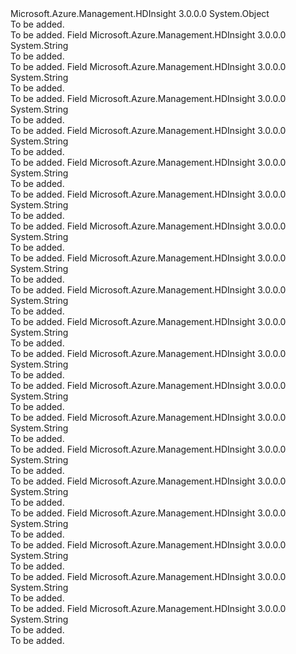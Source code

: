 <Type Name="ConfigurationKey" FullName="Microsoft.Azure.Management.HDInsight.Models.ConfigurationKey">
  <TypeSignature Language="C#" Value="public static class ConfigurationKey" />
  <TypeSignature Language="ILAsm" Value=".class public auto ansi abstract sealed beforefieldinit ConfigurationKey extends System.Object" />
  <TypeSignature Language="DocId" Value="T:Microsoft.Azure.Management.HDInsight.Models.ConfigurationKey" />
  <TypeSignature Language="VB.NET" Value="Public Class ConfigurationKey" />
  <TypeSignature Language="F#" Value="type ConfigurationKey = class" />
  <AssemblyInfo>
    <AssemblyName>Microsoft.Azure.Management.HDInsight</AssemblyName>
    <AssemblyVersion>3.0.0.0</AssemblyVersion>
  </AssemblyInfo>
  <Base>
    <BaseTypeName>System.Object</BaseTypeName>
  </Base>
  <Interfaces />
  <Docs>
    <summary>To be added.</summary>
    <remarks>To be added.</remarks>
  </Docs>
  <Members>
    <Member MemberName="ClusterIdentity">
      <MemberSignature Language="C#" Value="public const string ClusterIdentity;" />
      <MemberSignature Language="ILAsm" Value=".field public static literal string ClusterIdentity" />
      <MemberSignature Language="DocId" Value="F:Microsoft.Azure.Management.HDInsight.Models.ConfigurationKey.ClusterIdentity" />
      <MemberSignature Language="VB.NET" Value="Public Const ClusterIdentity As String " />
      <MemberSignature Language="F#" Value="val mutable ClusterIdentity : string" Usage="Microsoft.Azure.Management.HDInsight.Models.ConfigurationKey.ClusterIdentity" />
      <MemberType>Field</MemberType>
      <AssemblyInfo>
        <AssemblyName>Microsoft.Azure.Management.HDInsight</AssemblyName>
        <AssemblyVersion>3.0.0.0</AssemblyVersion>
      </AssemblyInfo>
      <ReturnValue>
        <ReturnType>System.String</ReturnType>
      </ReturnValue>
      <Docs>
        <summary>To be added.</summary>
        <remarks>To be added.</remarks>
      </Docs>
    </Member>
    <Member MemberName="CoreSite">
      <MemberSignature Language="C#" Value="public const string CoreSite;" />
      <MemberSignature Language="ILAsm" Value=".field public static literal string CoreSite" />
      <MemberSignature Language="DocId" Value="F:Microsoft.Azure.Management.HDInsight.Models.ConfigurationKey.CoreSite" />
      <MemberSignature Language="VB.NET" Value="Public Const CoreSite As String " />
      <MemberSignature Language="F#" Value="val mutable CoreSite : string" Usage="Microsoft.Azure.Management.HDInsight.Models.ConfigurationKey.CoreSite" />
      <MemberType>Field</MemberType>
      <AssemblyInfo>
        <AssemblyName>Microsoft.Azure.Management.HDInsight</AssemblyName>
        <AssemblyVersion>3.0.0.0</AssemblyVersion>
      </AssemblyInfo>
      <ReturnValue>
        <ReturnType>System.String</ReturnType>
      </ReturnValue>
      <Docs>
        <summary>To be added.</summary>
        <remarks>To be added.</remarks>
      </Docs>
    </Member>
    <Member MemberName="Gateway">
      <MemberSignature Language="C#" Value="public const string Gateway;" />
      <MemberSignature Language="ILAsm" Value=".field public static literal string Gateway" />
      <MemberSignature Language="DocId" Value="F:Microsoft.Azure.Management.HDInsight.Models.ConfigurationKey.Gateway" />
      <MemberSignature Language="VB.NET" Value="Public Const Gateway As String " />
      <MemberSignature Language="F#" Value="val mutable Gateway : string" Usage="Microsoft.Azure.Management.HDInsight.Models.ConfigurationKey.Gateway" />
      <MemberType>Field</MemberType>
      <AssemblyInfo>
        <AssemblyName>Microsoft.Azure.Management.HDInsight</AssemblyName>
        <AssemblyVersion>3.0.0.0</AssemblyVersion>
      </AssemblyInfo>
      <ReturnValue>
        <ReturnType>System.String</ReturnType>
      </ReturnValue>
      <Docs>
        <summary>To be added.</summary>
        <remarks>To be added.</remarks>
      </Docs>
    </Member>
    <Member MemberName="HBaseEnv">
      <MemberSignature Language="C#" Value="public const string HBaseEnv;" />
      <MemberSignature Language="ILAsm" Value=".field public static literal string HBaseEnv" />
      <MemberSignature Language="DocId" Value="F:Microsoft.Azure.Management.HDInsight.Models.ConfigurationKey.HBaseEnv" />
      <MemberSignature Language="VB.NET" Value="Public Const HBaseEnv As String " />
      <MemberSignature Language="F#" Value="val mutable HBaseEnv : string" Usage="Microsoft.Azure.Management.HDInsight.Models.ConfigurationKey.HBaseEnv" />
      <MemberType>Field</MemberType>
      <AssemblyInfo>
        <AssemblyName>Microsoft.Azure.Management.HDInsight</AssemblyName>
        <AssemblyVersion>3.0.0.0</AssemblyVersion>
      </AssemblyInfo>
      <ReturnValue>
        <ReturnType>System.String</ReturnType>
      </ReturnValue>
      <Docs>
        <summary>To be added.</summary>
        <remarks>To be added.</remarks>
      </Docs>
    </Member>
    <Member MemberName="HBaseSite">
      <MemberSignature Language="C#" Value="public const string HBaseSite;" />
      <MemberSignature Language="ILAsm" Value=".field public static literal string HBaseSite" />
      <MemberSignature Language="DocId" Value="F:Microsoft.Azure.Management.HDInsight.Models.ConfigurationKey.HBaseSite" />
      <MemberSignature Language="VB.NET" Value="Public Const HBaseSite As String " />
      <MemberSignature Language="F#" Value="val mutable HBaseSite : string" Usage="Microsoft.Azure.Management.HDInsight.Models.ConfigurationKey.HBaseSite" />
      <MemberType>Field</MemberType>
      <AssemblyInfo>
        <AssemblyName>Microsoft.Azure.Management.HDInsight</AssemblyName>
        <AssemblyVersion>3.0.0.0</AssemblyVersion>
      </AssemblyInfo>
      <ReturnValue>
        <ReturnType>System.String</ReturnType>
      </ReturnValue>
      <Docs>
        <summary>To be added.</summary>
        <remarks>To be added.</remarks>
      </Docs>
    </Member>
    <Member MemberName="HdfsSite">
      <MemberSignature Language="C#" Value="public const string HdfsSite;" />
      <MemberSignature Language="ILAsm" Value=".field public static literal string HdfsSite" />
      <MemberSignature Language="DocId" Value="F:Microsoft.Azure.Management.HDInsight.Models.ConfigurationKey.HdfsSite" />
      <MemberSignature Language="VB.NET" Value="Public Const HdfsSite As String " />
      <MemberSignature Language="F#" Value="val mutable HdfsSite : string" Usage="Microsoft.Azure.Management.HDInsight.Models.ConfigurationKey.HdfsSite" />
      <MemberType>Field</MemberType>
      <AssemblyInfo>
        <AssemblyName>Microsoft.Azure.Management.HDInsight</AssemblyName>
        <AssemblyVersion>3.0.0.0</AssemblyVersion>
      </AssemblyInfo>
      <ReturnValue>
        <ReturnType>System.String</ReturnType>
      </ReturnValue>
      <Docs>
        <summary>To be added.</summary>
        <remarks>To be added.</remarks>
      </Docs>
    </Member>
    <Member MemberName="HiveEnv">
      <MemberSignature Language="C#" Value="public const string HiveEnv;" />
      <MemberSignature Language="ILAsm" Value=".field public static literal string HiveEnv" />
      <MemberSignature Language="DocId" Value="F:Microsoft.Azure.Management.HDInsight.Models.ConfigurationKey.HiveEnv" />
      <MemberSignature Language="VB.NET" Value="Public Const HiveEnv As String " />
      <MemberSignature Language="F#" Value="val mutable HiveEnv : string" Usage="Microsoft.Azure.Management.HDInsight.Models.ConfigurationKey.HiveEnv" />
      <MemberType>Field</MemberType>
      <AssemblyInfo>
        <AssemblyName>Microsoft.Azure.Management.HDInsight</AssemblyName>
        <AssemblyVersion>3.0.0.0</AssemblyVersion>
      </AssemblyInfo>
      <ReturnValue>
        <ReturnType>System.String</ReturnType>
      </ReturnValue>
      <Docs>
        <summary>To be added.</summary>
        <remarks>To be added.</remarks>
      </Docs>
    </Member>
    <Member MemberName="HiveSite">
      <MemberSignature Language="C#" Value="public const string HiveSite;" />
      <MemberSignature Language="ILAsm" Value=".field public static literal string HiveSite" />
      <MemberSignature Language="DocId" Value="F:Microsoft.Azure.Management.HDInsight.Models.ConfigurationKey.HiveSite" />
      <MemberSignature Language="VB.NET" Value="Public Const HiveSite As String " />
      <MemberSignature Language="F#" Value="val mutable HiveSite : string" Usage="Microsoft.Azure.Management.HDInsight.Models.ConfigurationKey.HiveSite" />
      <MemberType>Field</MemberType>
      <AssemblyInfo>
        <AssemblyName>Microsoft.Azure.Management.HDInsight</AssemblyName>
        <AssemblyVersion>3.0.0.0</AssemblyVersion>
      </AssemblyInfo>
      <ReturnValue>
        <ReturnType>System.String</ReturnType>
      </ReturnValue>
      <Docs>
        <summary>To be added.</summary>
        <remarks>To be added.</remarks>
      </Docs>
    </Member>
    <Member MemberName="MapRedSite">
      <MemberSignature Language="C#" Value="public const string MapRedSite;" />
      <MemberSignature Language="ILAsm" Value=".field public static literal string MapRedSite" />
      <MemberSignature Language="DocId" Value="F:Microsoft.Azure.Management.HDInsight.Models.ConfigurationKey.MapRedSite" />
      <MemberSignature Language="VB.NET" Value="Public Const MapRedSite As String " />
      <MemberSignature Language="F#" Value="val mutable MapRedSite : string" Usage="Microsoft.Azure.Management.HDInsight.Models.ConfigurationKey.MapRedSite" />
      <MemberType>Field</MemberType>
      <AssemblyInfo>
        <AssemblyName>Microsoft.Azure.Management.HDInsight</AssemblyName>
        <AssemblyVersion>3.0.0.0</AssemblyVersion>
      </AssemblyInfo>
      <ReturnValue>
        <ReturnType>System.String</ReturnType>
      </ReturnValue>
      <Docs>
        <summary>To be added.</summary>
        <remarks>To be added.</remarks>
      </Docs>
    </Member>
    <Member MemberName="OozieEnv">
      <MemberSignature Language="C#" Value="public const string OozieEnv;" />
      <MemberSignature Language="ILAsm" Value=".field public static literal string OozieEnv" />
      <MemberSignature Language="DocId" Value="F:Microsoft.Azure.Management.HDInsight.Models.ConfigurationKey.OozieEnv" />
      <MemberSignature Language="VB.NET" Value="Public Const OozieEnv As String " />
      <MemberSignature Language="F#" Value="val mutable OozieEnv : string" Usage="Microsoft.Azure.Management.HDInsight.Models.ConfigurationKey.OozieEnv" />
      <MemberType>Field</MemberType>
      <AssemblyInfo>
        <AssemblyName>Microsoft.Azure.Management.HDInsight</AssemblyName>
        <AssemblyVersion>3.0.0.0</AssemblyVersion>
      </AssemblyInfo>
      <ReturnValue>
        <ReturnType>System.String</ReturnType>
      </ReturnValue>
      <Docs>
        <summary>To be added.</summary>
        <remarks>To be added.</remarks>
      </Docs>
    </Member>
    <Member MemberName="OozieSite">
      <MemberSignature Language="C#" Value="public const string OozieSite;" />
      <MemberSignature Language="ILAsm" Value=".field public static literal string OozieSite" />
      <MemberSignature Language="DocId" Value="F:Microsoft.Azure.Management.HDInsight.Models.ConfigurationKey.OozieSite" />
      <MemberSignature Language="VB.NET" Value="Public Const OozieSite As String " />
      <MemberSignature Language="F#" Value="val mutable OozieSite : string" Usage="Microsoft.Azure.Management.HDInsight.Models.ConfigurationKey.OozieSite" />
      <MemberType>Field</MemberType>
      <AssemblyInfo>
        <AssemblyName>Microsoft.Azure.Management.HDInsight</AssemblyName>
        <AssemblyVersion>3.0.0.0</AssemblyVersion>
      </AssemblyInfo>
      <ReturnValue>
        <ReturnType>System.String</ReturnType>
      </ReturnValue>
      <Docs>
        <summary>To be added.</summary>
        <remarks>To be added.</remarks>
      </Docs>
    </Member>
    <Member MemberName="Spark2Defaults">
      <MemberSignature Language="C#" Value="public const string Spark2Defaults;" />
      <MemberSignature Language="ILAsm" Value=".field public static literal string Spark2Defaults" />
      <MemberSignature Language="DocId" Value="F:Microsoft.Azure.Management.HDInsight.Models.ConfigurationKey.Spark2Defaults" />
      <MemberSignature Language="VB.NET" Value="Public Const Spark2Defaults As String " />
      <MemberSignature Language="F#" Value="val mutable Spark2Defaults : string" Usage="Microsoft.Azure.Management.HDInsight.Models.ConfigurationKey.Spark2Defaults" />
      <MemberType>Field</MemberType>
      <AssemblyInfo>
        <AssemblyName>Microsoft.Azure.Management.HDInsight</AssemblyName>
        <AssemblyVersion>3.0.0.0</AssemblyVersion>
      </AssemblyInfo>
      <ReturnValue>
        <ReturnType>System.String</ReturnType>
      </ReturnValue>
      <Docs>
        <summary>To be added.</summary>
        <remarks>To be added.</remarks>
      </Docs>
    </Member>
    <Member MemberName="Spark2ThriftConf">
      <MemberSignature Language="C#" Value="public const string Spark2ThriftConf;" />
      <MemberSignature Language="ILAsm" Value=".field public static literal string Spark2ThriftConf" />
      <MemberSignature Language="DocId" Value="F:Microsoft.Azure.Management.HDInsight.Models.ConfigurationKey.Spark2ThriftConf" />
      <MemberSignature Language="VB.NET" Value="Public Const Spark2ThriftConf As String " />
      <MemberSignature Language="F#" Value="val mutable Spark2ThriftConf : string" Usage="Microsoft.Azure.Management.HDInsight.Models.ConfigurationKey.Spark2ThriftConf" />
      <MemberType>Field</MemberType>
      <AssemblyInfo>
        <AssemblyName>Microsoft.Azure.Management.HDInsight</AssemblyName>
        <AssemblyVersion>3.0.0.0</AssemblyVersion>
      </AssemblyInfo>
      <ReturnValue>
        <ReturnType>System.String</ReturnType>
      </ReturnValue>
      <Docs>
        <summary>To be added.</summary>
        <remarks>To be added.</remarks>
      </Docs>
    </Member>
    <Member MemberName="SparkDefaults">
      <MemberSignature Language="C#" Value="public const string SparkDefaults;" />
      <MemberSignature Language="ILAsm" Value=".field public static literal string SparkDefaults" />
      <MemberSignature Language="DocId" Value="F:Microsoft.Azure.Management.HDInsight.Models.ConfigurationKey.SparkDefaults" />
      <MemberSignature Language="VB.NET" Value="Public Const SparkDefaults As String " />
      <MemberSignature Language="F#" Value="val mutable SparkDefaults : string" Usage="Microsoft.Azure.Management.HDInsight.Models.ConfigurationKey.SparkDefaults" />
      <MemberType>Field</MemberType>
      <AssemblyInfo>
        <AssemblyName>Microsoft.Azure.Management.HDInsight</AssemblyName>
        <AssemblyVersion>3.0.0.0</AssemblyVersion>
      </AssemblyInfo>
      <ReturnValue>
        <ReturnType>System.String</ReturnType>
      </ReturnValue>
      <Docs>
        <summary>To be added.</summary>
        <remarks>To be added.</remarks>
      </Docs>
    </Member>
    <Member MemberName="SparkThriftConf">
      <MemberSignature Language="C#" Value="public const string SparkThriftConf;" />
      <MemberSignature Language="ILAsm" Value=".field public static literal string SparkThriftConf" />
      <MemberSignature Language="DocId" Value="F:Microsoft.Azure.Management.HDInsight.Models.ConfigurationKey.SparkThriftConf" />
      <MemberSignature Language="VB.NET" Value="Public Const SparkThriftConf As String " />
      <MemberSignature Language="F#" Value="val mutable SparkThriftConf : string" Usage="Microsoft.Azure.Management.HDInsight.Models.ConfigurationKey.SparkThriftConf" />
      <MemberType>Field</MemberType>
      <AssemblyInfo>
        <AssemblyName>Microsoft.Azure.Management.HDInsight</AssemblyName>
        <AssemblyVersion>3.0.0.0</AssemblyVersion>
      </AssemblyInfo>
      <ReturnValue>
        <ReturnType>System.String</ReturnType>
      </ReturnValue>
      <Docs>
        <summary>To be added.</summary>
        <remarks>To be added.</remarks>
      </Docs>
    </Member>
    <Member MemberName="StormSite">
      <MemberSignature Language="C#" Value="public const string StormSite;" />
      <MemberSignature Language="ILAsm" Value=".field public static literal string StormSite" />
      <MemberSignature Language="DocId" Value="F:Microsoft.Azure.Management.HDInsight.Models.ConfigurationKey.StormSite" />
      <MemberSignature Language="VB.NET" Value="Public Const StormSite As String " />
      <MemberSignature Language="F#" Value="val mutable StormSite : string" Usage="Microsoft.Azure.Management.HDInsight.Models.ConfigurationKey.StormSite" />
      <MemberType>Field</MemberType>
      <AssemblyInfo>
        <AssemblyName>Microsoft.Azure.Management.HDInsight</AssemblyName>
        <AssemblyVersion>3.0.0.0</AssemblyVersion>
      </AssemblyInfo>
      <ReturnValue>
        <ReturnType>System.String</ReturnType>
      </ReturnValue>
      <Docs>
        <summary>To be added.</summary>
        <remarks>To be added.</remarks>
      </Docs>
    </Member>
    <Member MemberName="TezSite">
      <MemberSignature Language="C#" Value="public const string TezSite;" />
      <MemberSignature Language="ILAsm" Value=".field public static literal string TezSite" />
      <MemberSignature Language="DocId" Value="F:Microsoft.Azure.Management.HDInsight.Models.ConfigurationKey.TezSite" />
      <MemberSignature Language="VB.NET" Value="Public Const TezSite As String " />
      <MemberSignature Language="F#" Value="val mutable TezSite : string" Usage="Microsoft.Azure.Management.HDInsight.Models.ConfigurationKey.TezSite" />
      <MemberType>Field</MemberType>
      <AssemblyInfo>
        <AssemblyName>Microsoft.Azure.Management.HDInsight</AssemblyName>
        <AssemblyVersion>3.0.0.0</AssemblyVersion>
      </AssemblyInfo>
      <ReturnValue>
        <ReturnType>System.String</ReturnType>
      </ReturnValue>
      <Docs>
        <summary>To be added.</summary>
        <remarks>To be added.</remarks>
      </Docs>
    </Member>
    <Member MemberName="WebHCatSite">
      <MemberSignature Language="C#" Value="public const string WebHCatSite;" />
      <MemberSignature Language="ILAsm" Value=".field public static literal string WebHCatSite" />
      <MemberSignature Language="DocId" Value="F:Microsoft.Azure.Management.HDInsight.Models.ConfigurationKey.WebHCatSite" />
      <MemberSignature Language="VB.NET" Value="Public Const WebHCatSite As String " />
      <MemberSignature Language="F#" Value="val mutable WebHCatSite : string" Usage="Microsoft.Azure.Management.HDInsight.Models.ConfigurationKey.WebHCatSite" />
      <MemberType>Field</MemberType>
      <AssemblyInfo>
        <AssemblyName>Microsoft.Azure.Management.HDInsight</AssemblyName>
        <AssemblyVersion>3.0.0.0</AssemblyVersion>
      </AssemblyInfo>
      <ReturnValue>
        <ReturnType>System.String</ReturnType>
      </ReturnValue>
      <Docs>
        <summary>To be added.</summary>
        <remarks>To be added.</remarks>
      </Docs>
    </Member>
    <Member MemberName="YarnSite">
      <MemberSignature Language="C#" Value="public const string YarnSite;" />
      <MemberSignature Language="ILAsm" Value=".field public static literal string YarnSite" />
      <MemberSignature Language="DocId" Value="F:Microsoft.Azure.Management.HDInsight.Models.ConfigurationKey.YarnSite" />
      <MemberSignature Language="VB.NET" Value="Public Const YarnSite As String " />
      <MemberSignature Language="F#" Value="val mutable YarnSite : string" Usage="Microsoft.Azure.Management.HDInsight.Models.ConfigurationKey.YarnSite" />
      <MemberType>Field</MemberType>
      <AssemblyInfo>
        <AssemblyName>Microsoft.Azure.Management.HDInsight</AssemblyName>
        <AssemblyVersion>3.0.0.0</AssemblyVersion>
      </AssemblyInfo>
      <ReturnValue>
        <ReturnType>System.String</ReturnType>
      </ReturnValue>
      <Docs>
        <summary>To be added.</summary>
        <remarks>To be added.</remarks>
      </Docs>
    </Member>
  </Members>
</Type>